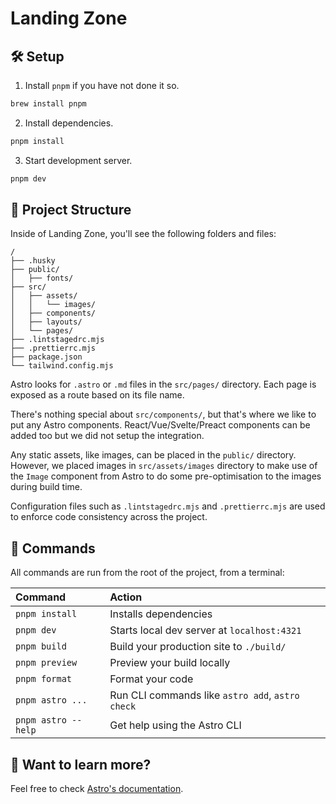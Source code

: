 # Landing Zone

## 🛠️ Setup

1. Install `pnpm` if you have not done it so.

```sh
brew install pnpm
```

2. Install dependencies.

```sh
pnpm install
```

3. Start development server.

```sh
pnpm dev
```

## 🚀 Project Structure

Inside of Landing Zone, you'll see the following folders and files:

```text
/
├── .husky
├── public/
│   ├── fonts/
├── src/
│   ├── assets/
│   │   └── images/
│   ├── components/
│   ├── layouts/
│   └── pages/
├── .lintstagedrc.mjs
├── .prettierrc.mjs
├── package.json
└── tailwind.config.mjs

```

Astro looks for `.astro` or `.md` files in the `src/pages/` directory. Each page is exposed as a route based on its file name.

There's nothing special about `src/components/`, but that's where we like to put any Astro components. React/Vue/Svelte/Preact components can be added too but we did not setup the integration.

Any static assets, like images, can be placed in the `public/` directory. However, we placed images in `src/assets/images` directory to make use of the `Image` component from Astro to do some pre-optimisation to the images during build time.

Configuration files such as `.lintstagedrc.mjs` and `.prettierrc.mjs` are used to enforce code consistency across the project.

## 🧞 Commands

All commands are run from the root of the project, from a terminal:

| Command             | Action                                           |
| :------------------ | :----------------------------------------------- |
| `pnpm install`      | Installs dependencies                            |
| `pnpm dev`          | Starts local dev server at `localhost:4321`      |
| `pnpm build`        | Build your production site to `./build/`         |
| `pnpm preview`      | Preview your build locally                       |
| `pnpm format`       | Format your code                                 |
| `pnpm astro ...`    | Run CLI commands like `astro add`, `astro check` |
| `pnpm astro --help` | Get help using the Astro CLI                     |

## 👀 Want to learn more?

Feel free to check [Astro's documentation](https://docs.astro.build).
